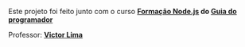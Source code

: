 Este projeto foi feito junto com o curso **[Formação Node.js](https://www.udemy.com/course/formacao-nodejs/) do [Guia do programador](https://www.udemy.com/user/guia-do-programador/)**

Professor: **[Victor Lima](https://www.udemy.com/user/victor-lima-67/)**